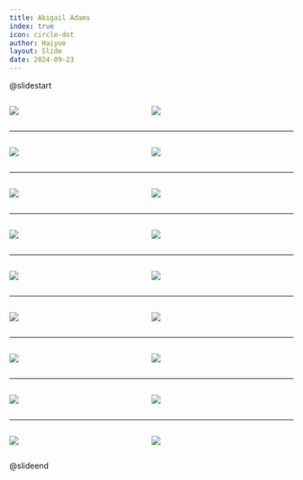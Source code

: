 ```yaml
---
title: Abigail Adams
index: true
icon: circle-dot
author: Haiyue
layout: Slide
date: 2024-09-23
---
```

 
@slidestart

<div style="display:flex">
<div style="flex:1">

![](https://raw.githubusercontent.com/yclord/reading/refs/heads/master/english/Level-K/Abigail%20Adams/001.jpg)
</div>
<div style="flex:1">

![](https://raw.githubusercontent.com/yclord/reading/refs/heads/master/english/Level-K/Abigail%20Adams/002.jpg)
</div>
</div>

---

<div style="display:flex">
<div style="flex:1">

![](https://raw.githubusercontent.com/yclord/reading/refs/heads/master/english/Level-K/Abigail%20Adams/003.jpg)
</div>
<div style="flex:1">

![](https://raw.githubusercontent.com/yclord/reading/refs/heads/master/english/Level-K/Abigail%20Adams/004.jpg)
</div>
</div>

---

<div style="display:flex">
<div style="flex:1">

![](https://raw.githubusercontent.com/yclord/reading/refs/heads/master/english/Level-K/Abigail%20Adams/005.jpg)
</div>
<div style="flex:1">

![](https://raw.githubusercontent.com/yclord/reading/refs/heads/master/english/Level-K/Abigail%20Adams/006.jpg)
</div>
</div>

---

<div style="display:flex">
<div style="flex:1">

![](https://raw.githubusercontent.com/yclord/reading/refs/heads/master/english/Level-K/Abigail%20Adams/007.jpg)
</div>
<div style="flex:1">

![](https://raw.githubusercontent.com/yclord/reading/refs/heads/master/english/Level-K/Abigail%20Adams/008.jpg)
</div>
</div>

---

<div style="display:flex">
<div style="flex:1">

![](https://raw.githubusercontent.com/yclord/reading/refs/heads/master/english/Level-K/Abigail%20Adams/009.jpg)
</div>
<div style="flex:1">

![](https://raw.githubusercontent.com/yclord/reading/refs/heads/master/english/Level-K/Abigail%20Adams/010.jpg)
</div>
</div>

---

<div style="display:flex">
<div style="flex:1">

![](https://raw.githubusercontent.com/yclord/reading/refs/heads/master/english/Level-K/Abigail%20Adams/011.jpg)
</div>
<div style="flex:1">

![](https://raw.githubusercontent.com/yclord/reading/refs/heads/master/english/Level-K/Abigail%20Adams/012.jpg)
</div>
</div>

---

<div style="display:flex">
<div style="flex:1">

![](https://raw.githubusercontent.com/yclord/reading/refs/heads/master/english/Level-K/Abigail%20Adams/013.jpg)
</div>
<div style="flex:1">

![](https://raw.githubusercontent.com/yclord/reading/refs/heads/master/english/Level-K/Abigail%20Adams/014.jpg)
</div>
</div>

---

<div style="display:flex">
<div style="flex:1">

![](https://raw.githubusercontent.com/yclord/reading/refs/heads/master/english/Level-K/Abigail%20Adams/015.jpg)
</div>
<div style="flex:1">

![](https://raw.githubusercontent.com/yclord/reading/refs/heads/master/english/Level-K/Abigail%20Adams/016.jpg)
</div>
</div>

---

<div style="display:flex">
<div style="flex:1">

![](https://raw.githubusercontent.com/yclord/reading/refs/heads/master/english/Level-K/Abigail%20Adams/017.jpg)
</div>
<div style="flex:1">

![](https://raw.githubusercontent.com/yclord/reading/refs/heads/master/english/Level-K/Abigail%20Adams/018.jpg)
</div>
</div>

@slideend